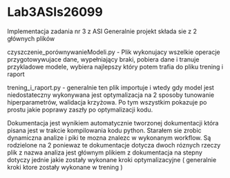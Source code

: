 # Lab3ASIs26099
Implementacja zadania nr 3 z ASI
Generalnie projekt składa sie z 2 głównych plików

czyszczenie_porównywanieModeli.py -
Plik wykonujacy wszelkie operacje przygotowywujace dane, wypełniający braki, pobiera dane i 
tranuje przykladowe modele, wybiera najlepszy który potem trafia do pliku trening i raport

trening_i_raport.py - generalnie ten plik importuje i wtedy gdy model jest niedostateczny wykonywana jest optymalizacja na 2 sposoby
 tunowanie hiperparametrów, walidacja krzyżowa. Po tym wszystkim pokazuje po prostu jakie poprawy zaszły po optymalizacji kodu.

Dokumentacja jest wynikiem automatycznie tworzonej dokumentacji która pisana jest w trakcie kompilowania kodu python.
Starałem sie zrobic dynamiczna analize i piki te mozna znalezc w wykonanym workflow.
Są rodzielone na 2 poniewaz te dokumentacje dotycza dwoch róznych rzeczy plik z nazwa analiza jest głównym plikiem z
dokumentacja na stepny dotyczy jednie jakie zostały wykonane kroki optymalizacyjne ( generalnie kroki ktore zostały wykonane w trening )
 
